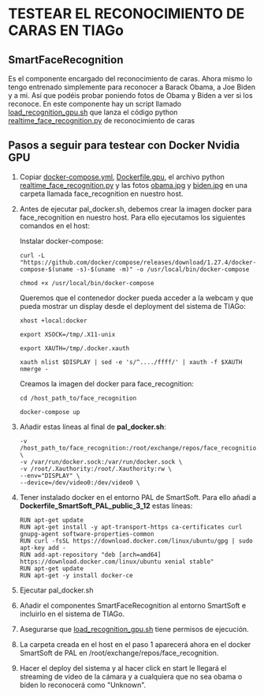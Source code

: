 # TESTEAR EL RECONOCIMIENTO DE CARAS EN TIAGo
## SmartFaceRecognition
Es el componente encargado del reconocimiento de caras. Ahora mismo lo tengo entrenado simplemente para reconocer a Barack Obama, a Joe Biden y a mi. Así que podéis probar poniendo fotos de Obama y Biden a ver si los reconoce.
En este componente hay un script llamado [load_recognition_gpu.sh](Face-recognition/SmartFaceRecognition/smartsoft/src/load_recognition_gpu.sh) que lanza el código python [realtime_face_recognition.py](Face-recognition/realtime_face_recognition.py) de reconocimiento de caras

## Pasos a seguir para testear con Docker Nvidia GPU
1. Copiar [docker-compose.yml](Face-recognition/docker-compose.yml), [Dockerfile.gpu](Face-recognition/Dockerfile.gpu), el archivo python [realtime_face_recognition.py](Face-recognition/realtime_face_recognition.py) y las fotos [obama.jpg](Face-recognition/obama.jpg) y [biden.jpg](Face-recognition/biden.jpg) en una carpeta llamada face_recognition en nuestro host.

2. Antes de ejecutar pal_docker.sh, debemos crear la imagen docker para face_recognition en nuestro host. Para ello ejecutamos los siguientes comandos en el host:

	Instalar docker-compose:
	```
	curl -L "https://github.com/docker/compose/releases/download/1.27.4/docker-compose-$(uname -s)-$(uname -m)" -o /usr/local/bin/docker-compose
	```
	```
	chmod +x /usr/local/bin/docker-compose
	```
	Queremos que el contenedor docker pueda acceder a la webcam y que pueda mostrar un display desde el deployment del sistema de TIAGo:
	```
	xhost +local:docker
	```
	```
	export XSOCK=/tmp/.X11-unix
	```
	```
	export XAUTH=/tmp/.docker.xauth
	```
	```
	xauth nlist $DISPLAY | sed -e 's/^..../ffff/' | xauth -f $XAUTH nmerge -
	```
	Creamos la imagen del docker para face_recognition:
	```
	cd /host_path_to/face_recognition
	```
	```
	docker-compose up
	```

3. Añadir estas líneas al final de **pal_docker.sh**:
	```
	-v /host_path_to/face_recognition:/root/exchange/repos/face_recognition \
	-v /var/run/docker.sock:/var/run/docker.sock \
	-v /root/.Xauthority:/root/.Xauthority:rw \
	--env="DISPLAY" \
	--device=/dev/video0:/dev/video0 \
	```

4. Tener instalado docker en el entorno PAL de SmartSoft. Para ello añadí a **Dockerfile_SmartSoft_PAL_public_3_12** estas líneas:
	```
	RUN apt-get update
	RUN apt-get install -y apt-transport-https ca-certificates curl gnupg-agent software-properties-common
	RUN curl -fsSL https://download.docker.com/linux/ubuntu/gpg | sudo apt-key add -
	RUN add-apt-repository "deb [arch=amd64] https://download.docker.com/linux/ubuntu xenial stable"
	RUN apt-get update
	RUN apt-get -y install docker-ce
	```

5. Ejecutar pal_docker.sh

6. Añadir el componentes SmartFaceRecognition al entorno SmartSoft e incluirlo en el sistema de TIAGo.

7. Asegurarse que [load_recognition_gpu.sh](Face-recognition/SmartFaceRecognition/smartsoft/src) tiene permisos de ejecución.

9. La carpeta creada en el host en el paso 1 aparecerá ahora en el docker SmartSoft de PAL en /root/exchange/repos/face_recognition.

10. Hacer el deploy del sistema y al hacer click en start le llegará el streaming de video de la cámara y a cualquiera que no sea obama o biden lo reconocerá como "Unknown".

